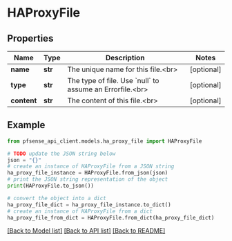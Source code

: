 # HAProxyFile


## Properties

Name | Type | Description | Notes
------------ | ------------- | ------------- | -------------
**name** | **str** | The unique name for this file.&lt;br&gt; | [optional] 
**type** | **str** | The type of file. Use &#x60;null&#x60; to assume an Errorfile.&lt;br&gt; | [optional] 
**content** | **str** | The content of this file.&lt;br&gt; | [optional] 

## Example

```python
from pfsense_api_client.models.ha_proxy_file import HAProxyFile

# TODO update the JSON string below
json = "{}"
# create an instance of HAProxyFile from a JSON string
ha_proxy_file_instance = HAProxyFile.from_json(json)
# print the JSON string representation of the object
print(HAProxyFile.to_json())

# convert the object into a dict
ha_proxy_file_dict = ha_proxy_file_instance.to_dict()
# create an instance of HAProxyFile from a dict
ha_proxy_file_from_dict = HAProxyFile.from_dict(ha_proxy_file_dict)
```
[[Back to Model list]](../README.md#documentation-for-models) [[Back to API list]](../README.md#documentation-for-api-endpoints) [[Back to README]](../README.md)


